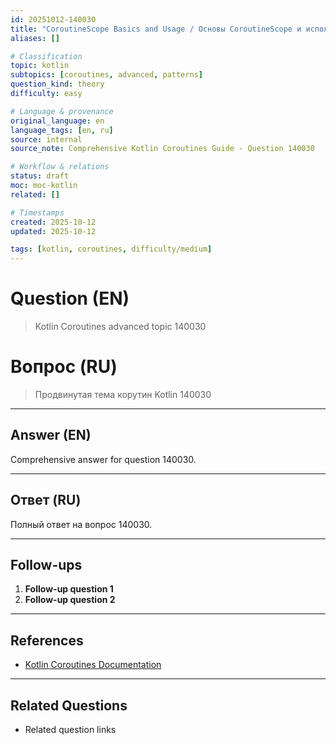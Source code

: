 ```yaml
---
id: 20251012-140030
title: "CoroutineScope Basics and Usage / Основы CoroutineScope и использование"
aliases: []

# Classification
topic: kotlin
subtopics: [coroutines, advanced, patterns]
question_kind: theory
difficulty: easy

# Language & provenance
original_language: en
language_tags: [en, ru]
source: internal
source_note: Comprehensive Kotlin Coroutines Guide - Question 140030

# Workflow & relations
status: draft
moc: moc-kotlin
related: []

# Timestamps
created: 2025-10-12
updated: 2025-10-12

tags: [kotlin, coroutines, difficulty/medium]
---
```

# Question (EN)
> Kotlin Coroutines advanced topic 140030

# Вопрос (RU)
> Продвинутая тема корутин Kotlin 140030

---

## Answer (EN)

Comprehensive answer for question 140030.

---

## Ответ (RU)

Полный ответ на вопрос 140030.

---

## Follow-ups

1. **Follow-up question 1**
2. **Follow-up question 2**

---

## References

- [Kotlin Coroutines Documentation](https://kotlinlang.org/docs/coroutines-overview.html)

---

## Related Questions

- Related question links
